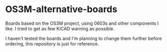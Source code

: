 # OS3M-alternative-boards
Boards based on the OS3M project, using 0603s and other components I like. I tried to get as few KiCAD warning as possible.

I haven't tested the boards and I'm planning to change them further before ordering, this repository is just for reference.
